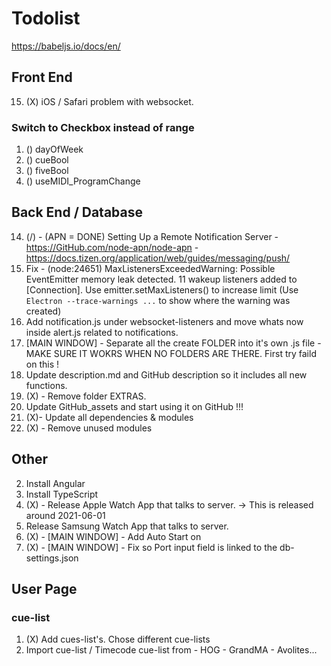 # Todolist
https://babeljs.io/docs/en/

## Front End
15. (X) iOS / Safari problem with websocket.

### Switch to Checkbox instead of range
1. () dayOfWeek
2. () cueBool
3. () fiveBool
4. () useMIDI_ProgramChange

## Back End / Database
14. (/) - (APN = DONE) Setting Up a Remote Notification Server - https://GitHub.com/node-apn/node-apn - https://docs.tizen.org/application/web/guides/messaging/push/
16. Fix - (node:24651) MaxListenersExceededWarning: Possible EventEmitter memory leak detected. 11 wakeup listeners added to [Connection]. Use emitter.setMaxListeners() to increase limit
(Use `Electron --trace-warnings ...` to show where the warning was created)
17. Add notification.js under websocket-listeners and move whats now inside alert.js related to notifications.
18. [MAIN WINDOW] - Separate all the create FOLDER into it's own .js file - MAKE SURE IT WOKRS WHEN NO FOLDERS ARE THERE. First try faild on this !
19. Update description.md and GitHub description so it includes all new functions.
20. (X) - Remove folder EXTRAS.
21. Update GitHub_assets and start using it on GitHub !!!
22. (X)- Update all dependencies & modules
23. (X) - Remove unused modules
## Other
2. Install Angular
3. Install TypeScript
4. (X) - Release Apple Watch App that talks to server. -> This is released around 2021-06-01
5. Release Samsung Watch App that talks to server.
6. (X) - [MAIN WINDOW] - Add Auto Start on
7. (X) - [MAIN WINDOW] - Fix so Port input field is linked to the db-settings.json

## User Page
### cue-list
1. (X) Add cues-list's. Chose different cue-lists
2. Import cue-list / Timecode cue-list from - HOG - GrandMA - Avolites...
